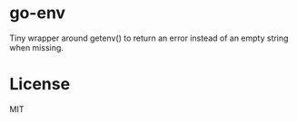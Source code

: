 
# go-env

 Tiny wrapper around getenv() to return an error instead of an empty string when missing.

# License

 MIT